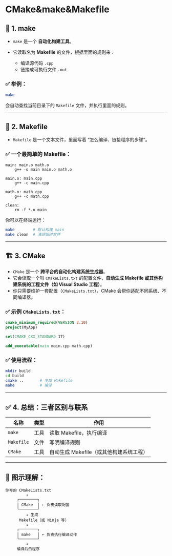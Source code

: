 # CMake&make&Makefile


## 🔧 1. make

* `make` 是一个 **自动化构建工具**。
* 它读取名为 **Makefile** 的文件，根据里面的规则来：

  * 编译源代码 `.cpp`
  * 链接成可执行文件 `.out`

### ✅ 举例：

```bash
make
```

会自动查找当前目录下的 `Makefile` 文件，并执行里面的规则。

---

## 📄 2. Makefile

* `Makefile` 是一个文本文件，里面写着 “怎么编译、链接程序的步骤”。

### ✅ 一个最简单的 Makefile：

```make
main: main.o math.o
	g++ -o main main.o math.o

main.o: main.cpp
	g++ -c main.cpp

math.o: math.cpp
	g++ -c math.cpp

clean:
	rm -f *.o main
```

你可以在终端运行：

```bash
make        # 默认构建 main
make clean  # 清理临时文件
```

---

## 🏗️ 3. CMake

* `CMake` 是一个 **跨平台的自动化构建系统生成器**。
* 它会读取一个叫 `CMakeLists.txt` 的配置文件，**自动生成 Makefile 或其他构建系统的工程文件（如 Visual Studio 工程）**。
* 你只需要维护一套配置（`CMakeLists.txt`），CMake 会帮你适配不同系统、不同编译器。

### ✅ 示例 `CMakeLists.txt`：

```cmake
cmake_minimum_required(VERSION 3.10)
project(MyApp)

set(CMAKE_CXX_STANDARD 17)

add_executable(main main.cpp math.cpp)
```

### ✅ 使用流程：

```bash
mkdir build
cd build
cmake ..       # 生成 Makefile
make           # 编译
```

---

## ✅ 4. 总结：三者区别与联系

| 名称         | 类型 | 作用                       |
| ---------- | -- | ------------------------ |
| `make`     | 工具 | 读取 Makefile，执行编译         |
| `Makefile` | 文件 | 写明编译规则                   |
| `CMake`    | 工具 | 自动生成 Makefile（或其他构建系统工程） |

---

## 🚀 图示理解：

```
你写的 CMakeLists.txt
         ↓
     ┌────────┐
     │ CMake  │ ← 负责读取配置
     └────────┘
         ↓ 生成
      Makefile（或 Ninja 等）
         ↓
     ┌────────┐
     │ make   │ ← 负责执行编译动作
     └────────┘
         ↓
     编译后的程序
```

